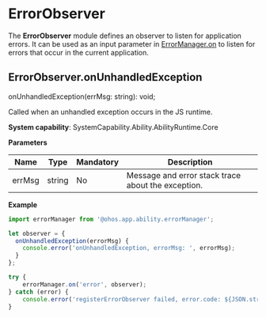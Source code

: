 # ErrorObserver

The **ErrorObserver** module defines an observer to listen for application errors. It can be used as an input parameter in [ErrorManager.on](js-apis-app-ability-errorManager.md#errormanageron) to listen for errors that occur in the current application.

## ErrorObserver.onUnhandledException

onUnhandledException(errMsg: string): void;

Called when an unhandled exception occurs in the JS runtime.

**System capability**: SystemCapability.Ability.AbilityRuntime.Core

**Parameters**

| Name| Type| Mandatory| Description|
| -------- | -------- | -------- | -------- |
| errMsg | string | No| Message and error stack trace about the exception.|

**Example**

```ts
import errorManager from '@ohos.app.ability.errorManager';

let observer = {
  onUnhandledException(errorMsg) {
    console.error('onUnhandledException, errorMsg: ', errorMsg);
  }
};

try {
    errorManager.on('error', observer);
} catch (error) {
    console.error('registerErrorObserver failed, error.code: ${JSON.stringify(error.code)}, error.message: ${JSON.stringify(error.message)}');
}
```
